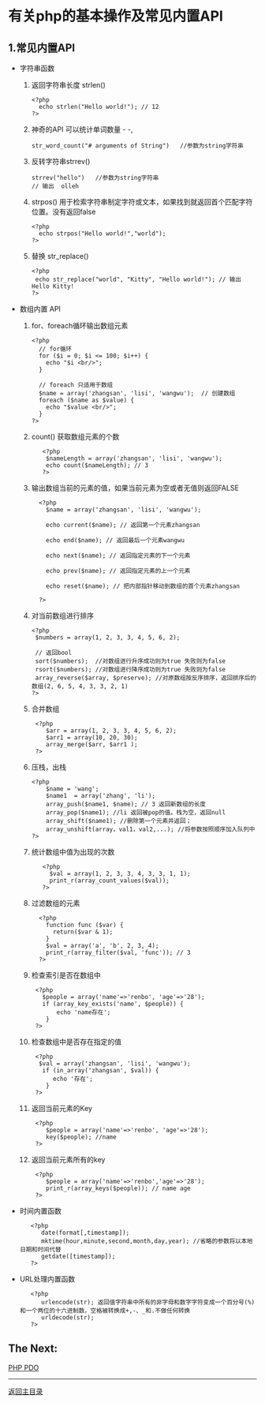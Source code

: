 # 有关php的基本操作及常见内置API
## 1.常见内置API 
  + 字符串函数
    1. 返回字符串长度 strlen() 
       ```
       <?php
         echo strlen("Hello world!"); // 12
       ?>
       ```
    2. 神奇的API 可以统计单词数量  - -, 
        ```
        str_word_count("# arguments of String")   //参数为string字符串
        ```
    3. 反转字符串strrev()
        ```
        strrev("hello")   //参数为string字符串 
        // 输出  olleh
        ```
    4. strpos()  用于检索字符串制定字符或文本，如果找到就返回首个匹配字符位置。没有返回false
       ```
       <?php
         echo strpos("Hello world!","world");
       ?>
       ```
    5. 替换 str_replace() 
       ```
       <?php
        echo str_replace("world", "Kitty", "Hello world!"); // 输出 Hello Kitty!
       ?>
       ```   

  + 数组内置 API
    1. for、foreach循环输出数组元素
        ```
        <?php 
          // for循环
          for ($i = 0; $i <= 100; $i++) {
            echo "$i <br/>";
          } 
        
          // foreach 只适用于数组
          $name = array('zhangsan', 'lisi', 'wangwu');  // 创建数组
          foreach ($name as $value) {
            echo "$value <br/>";
          }
        ?>      
        ```   
    2. count() 获取数组元素的个数       
        ```
           <?php
            $nameLength = array('zhangsan', 'lisi', 'wangwu');
            echo count($nameLength); // 3
           ?> 
        ```
    3. 输出数组当前的元素的值，如果当前元素为空或者无值则返回FALSE 
        ```
          <?php
            $name = array('zhangsan', 'lisi', 'wangwu');
           
            echo current($name); // 返回第一个元素zhangsan 
           
            echo end($name); // 返回最后一个元素wangwu
           
            echo next($name); // 返回指定元素的下一个元素
           
            echo prev($name); // 返回指定元素的上一个元素
           
            echo reset($name); // 把内部指针移动到数组的首个元素zhangsan
           
          ?>
        ```    
    4. 对当前数组进行排序
       ```
       <?php
        $numbers = array(1, 2, 3, 3, 4, 5, 6, 2);

        // 返回bool
        sort($numbers);  //对数组进行升序成功则为true 失败则为false
        rsort($numbers); //对数组进行降序成功则为true 失败则为false
        array_reverse($array, $preserve); //对原数组按反序排序，返回排序后的数组(2, 6, 5, 4, 3, 3, 2, 1)
       ?> 
       ```  
    5. 合并数组
       ```
        <?php
           $arr = array(1, 2, 3, 3, 4, 5, 6, 2);
           $arr1 = array(10, 20, 30);
           array_merge($arr, $arr1 );
        ?>
       ```
    6. 压栈，出栈
       ```
       <?php
           $name = 'wang';
           $name1  = array('zhang', 'li');
           array_push($name1, $name); // 3 返回新数组的长度
           array_pop($name1); //li 返回被pop的值。栈为空，返回null
           array_shift($name1); //删除第一个元素并返回；
           array_unshift(array，val1，val2,...); //将参数按照顺序加入队列中
       ?>
       ```  
    7. 统计数组中值为出现的次数
       ```
          <?php
            $val = array(1, 2, 3, 3, 4, 3, 3, 1, 1);
            print_r(array_count_values($val));
          ?>
       ```
    8. 过滤数组的元素
       ```
         <?php
           function func ($var) {
             return($var & 1);
           }
           $val = array('a', 'b', 2, 3, 4);
           print_r(array_filter($val, 'func')); // 3
         ?>
       ``` 
    9. 检查索引是否在数组中
       ```
        <?php
          $people = array('name'=>'renbo', 'age'=>'28');
          if (array_key_exists('name', $people)) {
              echo 'name存在';
           }
        ?>
       ``` 
    10. 检查数组中是否存在指定的值
        ```
         <?php
          $val = array('zhangsan', 'lisi', 'wangwu');
           if (in_array('zhangsan', $val)) {
              echo '存在';
            }
         ?>
        ```
    11. 返回当前元素的Key
        ```
         <?php
            $people = array('name'=>'renbo', 'age'=>'28');
            key($people); //name
         ?>
        ```
    12. 返回当前元素所有的key
        ```
         <?php
            $people = array('name'=>'renbo','age'=>'28');
            print_r(array_keys($people)); // name age  
         ?>
        ```
  + 时间内置函数
    ```
       <?php
          date(format[,timestamp]);
          mktime(hour,minute,second,month,day,year); //省略的参数将以本地日期和时间代替
          getdate([timestamp]); 
       ?>
    ```
  + URL处理内置函数
    ```
       <?php
          urlencode(str); 返回值字符串中所有的非字母和数字字符变成一个百分号(%) 和一个两位的十六进制数，空格被转换成+,-、_和.不做任何转换
          urldecode(str); 
       ?>
    ``` 
 
 
  ## The Next: 

   [PHP PDO](https://github.com/Danielhard/step-by-step/blob/master/note/php/PDO.md)
    
   _ _ _

   [返回主目录](https://github.com/Danielhard/step-by-step/blob/master/note/php/index.md)
  




      
 